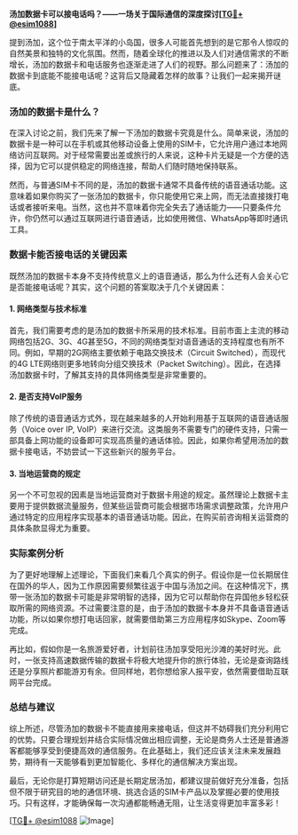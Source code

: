 **汤加数据卡可以接电话吗？——一场关于国际通信的深度探讨[[TG💪+ @esim1088](https://t.me/s/esim1088)]**

提到汤加，这个位于南太平洋的小岛国，很多人可能首先想到的是它那令人惊叹的自然美景和独特的文化氛围。然而，随着全球化的推进以及人们对通信需求的不断增长，汤加的数据卡和电话服务也逐渐走进了人们的视野。那么问题来了：汤加的数据卡到底能不能接电话呢？这背后又隐藏着怎样的故事？让我们一起来揭开谜底。

### 汤加的数据卡是什么？

在深入讨论之前，我们先来了解一下汤加的数据卡究竟是什么。简单来说，汤加的数据卡是一种可以在手机或其他移动设备上使用的SIM卡，它允许用户通过本地网络访问互联网。对于经常需要出差或旅行的人来说，这种卡片无疑是一个方便的选择，因为它可以提供稳定的网络连接，帮助人们随时随地保持联系。

然而，与普通SIM卡不同的是，汤加的数据卡通常不具备传统的语音通话功能。这意味着如果你购买了一张汤加的数据卡，你只能使用它来上网，而无法直接拨打电话或者接听来电。当然，这也并不意味着你完全失去了通话能力——只要条件允许，你仍然可以通过互联网进行语音通话，比如使用微信、WhatsApp等即时通讯工具。

### 数据卡能否接电话的关键因素

既然汤加的数据卡本身不支持传统意义上的语音通话，那么为什么还有人会关心它是否能接电话呢？其实，这个问题的答案取决于几个关键因素：

#### 1. 网络类型与技术标准
首先，我们需要考虑的是汤加的数据卡所采用的技术标准。目前市面上主流的移动网络包括2G、3G、4G甚至5G，不同的网络类型对语音通话的支持程度也有所不同。例如，早期的2G网络主要依赖于电路交换技术（Circuit Switched），而现代的4G LTE网络则更多地转向分组交换技术（Packet Switching）。因此，在选择汤加数据卡时，了解其支持的具体网络类型是非常重要的。

#### 2. 是否支持VoIP服务
除了传统的语音通话方式外，现在越来越多的人开始利用基于互联网的语音通话服务（Voice over IP, VoIP）来进行交流。这类服务不需要专门的硬件支持，只需一部具备上网功能的设备即可实现高质量的通话体验。因此，如果你希望用汤加的数据卡接电话，不妨尝试一下这些新兴的服务平台。

#### 3. 当地运营商的规定
另一个不可忽视的因素是当地运营商对于数据卡用途的规定。虽然理论上数据卡主要用于提供数据流量服务，但某些运营商可能会根据市场需求调整政策，允许用户通过特定的应用程序实现基本的语音通话功能。因此，在购买前咨询相关运营商的具体条款显得尤为重要。

### 实际案例分析

为了更好地理解上述理论，下面我们来看几个真实的例子。假设你是一位长期居住在国外的华人，因为工作原因需要频繁往返于中国与汤加之间。在这种情况下，携带一张汤加的数据卡可能是非常明智的选择，因为它可以帮助你在异国他乡轻松获取所需的网络资源。不过需要注意的是，由于汤加的数据卡本身并不具备语音通话功能，所以如果你想打电话回家，就需要借助第三方应用程序如Skype、Zoom等完成。

再比如，假如你是一名旅游爱好者，计划前往汤加享受阳光沙滩的美好时光。此时，一张支持高速数据传输的数据卡将极大地提升你的旅行体验，无论是查询路线还是分享照片都能游刃有余。但同样地，若你想给家人报平安，依然需要借助互联网平台完成。

### 总结与建议

综上所述，尽管汤加的数据卡不能直接用来接电话，但这并不妨碍我们充分利用它的优势。只要合理规划并结合实际情况做出相应调整，无论是商务人士还是普通游客都能够享受到便捷高效的通信服务。在此基础上，我们还应该关注未来发展趋势，期待有一天能够看到更加智能化、多样化的通信解决方案出现。

最后，无论你是打算短期访问还是长期定居汤加，都建议提前做好充分准备，包括但不限于研究目的地的通信环境、挑选合适的SIM卡产品以及掌握必要的使用技巧。只有这样，才能确保每一次沟通都能畅通无阻，让生活变得更加丰富多彩！

[[TG💪+ @esim1088](https://t.me/s/esim1088) ![Image](https://i.postimg.cc/4NQfJmqS/Snipaste-2025-05-13-00-14-12.png)]